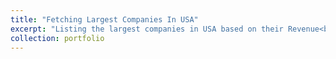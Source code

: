 ```yaml
---
title: "Fetching Largest Companies In USA"
excerpt: "Listing the largest companies in USA based on their Revenue<br/><img src=''>"
collection: portfolio
---
```




<!-- 
fill portfolio in md only
